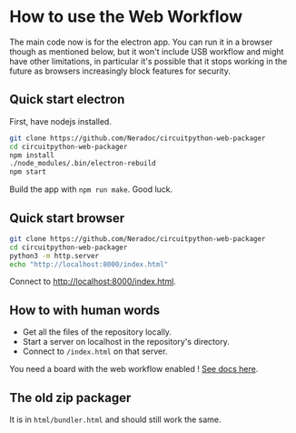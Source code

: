 How to use the Web Workflow
===========================

The main code now is for the electron app. You can run it in a browser though as mentioned below, but it won't include USB workflow and might have other limitations, in particular it's possible that it stops working in the future as browsers increasingly block features for security.

Quick start electron
--------------------

First, have nodejs installed.

```sh
git clone https://github.com/Neradoc/circuitpython-web-packager
cd circuitpython-web-packager
npm install
./node_modules/.bin/electron-rebuild
npm start
```

Build the app with `npm run make`. Good luck.

Quick start browser
-------------------

```sh
git clone https://github.com/Neradoc/circuitpython-web-packager
cd circuitpython-web-packager
python3 -m http.server
echo "http://localhost:8000/index.html"
```
Connect to [http://localhost:8000/index.html](http://localhost:8000/index.html).

How to with human words
-----------------------

- Get all the files of the repository locally.
- Start a server on localhost in the repository's directory.
- Connect to `/index.html` on that server.

You need a board with the web workflow enabled ! [See docs here](https://github.com/adafruit/circuitpython/blob/main/docs/workflows.md#web).

The old zip packager
--------------------

It is in `html/bundler.html` and should still work the same.
